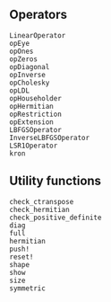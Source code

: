 ## Operators

```@docs
LinearOperator
opEye
opOnes
opZeros
opDiagonal
opInverse
opCholesky
opLDL
opHouseholder
opHermitian
opRestriction
opExtension
LBFGSOperator
InverseLBFGSOperator
LSR1Operator
kron
```

## Utility functions

```@docs
check_ctranspose
check_hermitian
check_positive_definite
diag
full
hermitian
push!
reset!
shape
show
size
symmetric
```
